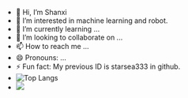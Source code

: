 - 👋 Hi, I’m Shanxi
- 👀 I’m interested in machine learning and robot.
- 🌱 I’m currently learning ...
- 💞️ I’m looking to collaborate on ...
- 📫 How to reach me ...
- 😄 Pronouns: ...
- ⚡ Fun fact: My previous ID is starsea333 in github.
- ![Top Langs](https://github-readme-stats.vercel.app/api/top-langs/?username=ShanXDev424&layout=compact&theme=tokyonight)
- ![](https://github-readme-activity-graph.cyclic.app/graph?username=ShanXDev424&theme=dracula)


<!---
ShanXDev424/ShanXDev424 is a ✨ special ✨ repository because its `README.md` (this file) appears on your GitHub profile.
You can click the Preview link to take a look at your changes.
--->
